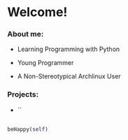 # Welcome!

### About me:
* Learning Programming with Python
* Young Programmer

* A Non-Stereotypical Archlinux User

### Projects:
 - `` 

##
```python 
beHappy(self)
